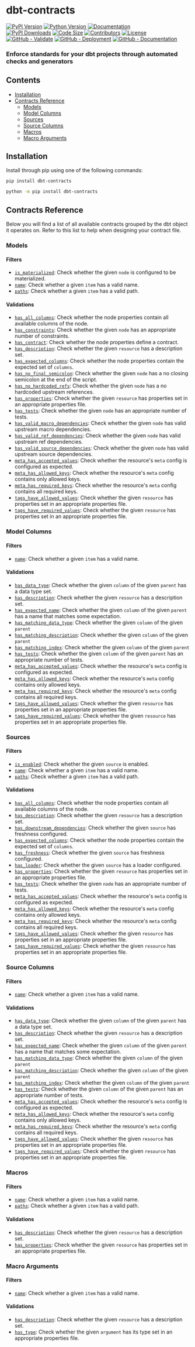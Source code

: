 # dbt-contracts

[![PyPI Version](https://img.shields.io/pypi/v/dbt-contracts?logo=pypi&label=Latest%20Version)](https://pypi.org/project/dbt-contracts)
[![Python Version](https://img.shields.io/pypi/pyversions/dbt-contracts.svg?logo=python&label=Supported%20Python%20Versions)](https://pypi.org/project/dbt-contracts/)
[![Documentation](https://img.shields.io/badge/Documentation-red.svg)](https://geo-martino.github.io/dbt-contracts)
</br>
[![PyPI Downloads](https://img.shields.io/pypi/dm/dbt-contracts?label=Downloads)](https://pypi.org/project/dbt-contracts/)
[![Code Size](https://img.shields.io/github/languages/code-size/geo-martino/dbt-contracts?label=Code%20Size)](https://github.com/geo-martino/dbt-contracts)
[![Contributors](https://img.shields.io/github/contributors/geo-martino/dbt-contracts?logo=github&label=Contributors)](https://github.com/geo-martino/dbt-contracts/graphs/contributors)
[![License](https://img.shields.io/github/license/geo-martino/dbt-contracts?label=License)](https://github.com/geo-martino/dbt-contracts/blob/master/LICENSE)
</br>
[![GitHub - Validate](https://github.com/geo-martino/dbt-contracts/actions/workflows/validate.yml/badge.svg?branch=master)](https://github.com/geo-martino/dbt-contracts/actions/workflows/validate.yml)
[![GitHub - Deployment](https://github.com/geo-martino/dbt-contracts/actions/workflows/deploy.yml/badge.svg?event=release)](https://github.com/geo-martino/dbt-contracts/actions/workflows/deploy.yml)
[![GitHub - Documentation](https://github.com/geo-martino/dbt-contracts/actions/workflows/docs_publish.yml/badge.svg)](https://github.com/geo-martino/dbt-contracts/actions/workflows/docs_publish.yml)

### Enforce standards for your dbt projects through automated checks and generators

## Contents
* [Installation](#installation)
* [Contracts Reference](#contracts-reference)
  * [Models](#models)
  * [Model Columns](#model-columns)
  * [Sources](#sources)
  * [Source Columns](#source-columns)
  * [Macros](#macros)
  * [Macro Arguments](#macro-arguments)

## Installation
Install through pip using one of the following commands:

```bash
pip install dbt-contracts
```
```bash
python -m pip install dbt-contracts
```

## Contracts Reference

Below you will find a list of all available contracts grouped by the dbt object it operates on.
Refer to this list to help when designing your contract file.

### Models

#### Filters

- [`is_materialized`](https://geo-martino.github.io/dbt-contracts/reference/models.html#is-materialized): Check whether the given `node` is configured to be materialized.
- [`name`](https://geo-martino.github.io/dbt-contracts/reference/models.html#name): Check whether a given `item` has a valid name.
- [`paths`](https://geo-martino.github.io/dbt-contracts/reference/models.html#paths): Check whether a given `item` has a valid path.

#### Validations

- [`has_all_columns`](https://geo-martino.github.io/dbt-contracts/reference/models.html#has-all-columns): Check whether the node properties contain all available columns of the node.
- [`has_constraints`](https://geo-martino.github.io/dbt-contracts/reference/models.html#has-constraints): Check whether the given `node` has an appropriate number of constraints.
- [`has_contract`](https://geo-martino.github.io/dbt-contracts/reference/models.html#has-contract): Check whether the node properties define a contract.
- [`has_description`](https://geo-martino.github.io/dbt-contracts/reference/models.html#has-description): Check whether the given `resource` has a description set.
- [`has_expected_columns`](https://geo-martino.github.io/dbt-contracts/reference/models.html#has-expected-columns): Check whether the node properties contain the expected set of `columns`.
- [`has_no_final_semicolon`](https://geo-martino.github.io/dbt-contracts/reference/models.html#has-no-final-semicolon): Check whether the given `node` has a no closing semicolon at the end of the script.
- [`has_no_hardcoded_refs`](https://geo-martino.github.io/dbt-contracts/reference/models.html#has-no-hardcoded-refs): Check whether the given `node` has a no hardcoded upstream references.
- [`has_properties`](https://geo-martino.github.io/dbt-contracts/reference/models.html#has-properties): Check whether the given `resource` has properties set in an appropriate properties file.
- [`has_tests`](https://geo-martino.github.io/dbt-contracts/reference/models.html#has-tests): Check whether the given `node` has an appropriate number of tests.
- [`has_valid_macro_dependencies`](https://geo-martino.github.io/dbt-contracts/reference/models.html#has-valid-macro-dependencies): Check whether the given `node` has valid upstream macro dependencies.
- [`has_valid_ref_dependencies`](https://geo-martino.github.io/dbt-contracts/reference/models.html#has-valid-ref-dependencies): Check whether the given `node` has valid upstream ref dependencies.
- [`has_valid_source_dependencies`](https://geo-martino.github.io/dbt-contracts/reference/models.html#has-valid-source-dependencies): Check whether the given `node` has valid upstream source dependencies.
- [`meta_has_accepted_values`](https://geo-martino.github.io/dbt-contracts/reference/models.html#meta-has-accepted-values): Check whether the resource's `meta` config is configured as expected.
- [`meta_has_allowed_keys`](https://geo-martino.github.io/dbt-contracts/reference/models.html#meta-has-allowed-keys): Check whether the resource's `meta` config contains only allowed keys.
- [`meta_has_required_keys`](https://geo-martino.github.io/dbt-contracts/reference/models.html#meta-has-required-keys): Check whether the resource's `meta` config contains all required keys.
- [`tags_have_allowed_values`](https://geo-martino.github.io/dbt-contracts/reference/models.html#tags-have-allowed-values): Check whether the given `resource` has properties set in an appropriate properties file.
- [`tags_have_required_values`](https://geo-martino.github.io/dbt-contracts/reference/models.html#tags-have-required-values): Check whether the given `resource` has properties set in an appropriate properties file.


### Model Columns

#### Filters

- [`name`](https://geo-martino.github.io/dbt-contracts/reference/columns.html#name): Check whether a given `item` has a valid name.

#### Validations

- [`has_data_type`](https://geo-martino.github.io/dbt-contracts/reference/columns.html#has-data-type): Check whether the given `column` of the given `parent` has a data type set.
- [`has_description`](https://geo-martino.github.io/dbt-contracts/reference/columns.html#has-description): Check whether the given `resource` has a description set.
- [`has_expected_name`](https://geo-martino.github.io/dbt-contracts/reference/columns.html#has-expected-name): Check whether the given `column` of the given `parent` has a name that matches some expectation.
- [`has_matching_data_type`](https://geo-martino.github.io/dbt-contracts/reference/columns.html#has-matching-data-type): Check whether the given `column` of the given `parent`
- [`has_matching_description`](https://geo-martino.github.io/dbt-contracts/reference/columns.html#has-matching-description): Check whether the given `column` of the given `parent`
- [`has_matching_index`](https://geo-martino.github.io/dbt-contracts/reference/columns.html#has-matching-index): Check whether the given `column` of the given `parent`
- [`has_tests`](https://geo-martino.github.io/dbt-contracts/reference/columns.html#has-tests): Check whether the given `column` of the given `parent` has an appropriate number of tests.
- [`meta_has_accepted_values`](https://geo-martino.github.io/dbt-contracts/reference/columns.html#meta-has-accepted-values): Check whether the resource's `meta` config is configured as expected.
- [`meta_has_allowed_keys`](https://geo-martino.github.io/dbt-contracts/reference/columns.html#meta-has-allowed-keys): Check whether the resource's `meta` config contains only allowed keys.
- [`meta_has_required_keys`](https://geo-martino.github.io/dbt-contracts/reference/columns.html#meta-has-required-keys): Check whether the resource's `meta` config contains all required keys.
- [`tags_have_allowed_values`](https://geo-martino.github.io/dbt-contracts/reference/columns.html#tags-have-allowed-values): Check whether the given `resource` has properties set in an appropriate properties file.
- [`tags_have_required_values`](https://geo-martino.github.io/dbt-contracts/reference/columns.html#tags-have-required-values): Check whether the given `resource` has properties set in an appropriate properties file.


### Sources

#### Filters

- [`is_enabled`](https://geo-martino.github.io/dbt-contracts/reference/sources.html#is-enabled): Check whether the given `source` is enabled.
- [`name`](https://geo-martino.github.io/dbt-contracts/reference/sources.html#name): Check whether a given `item` has a valid name.
- [`paths`](https://geo-martino.github.io/dbt-contracts/reference/sources.html#paths): Check whether a given `item` has a valid path.

#### Validations

- [`has_all_columns`](https://geo-martino.github.io/dbt-contracts/reference/sources.html#has-all-columns): Check whether the node properties contain all available columns of the node.
- [`has_description`](https://geo-martino.github.io/dbt-contracts/reference/sources.html#has-description): Check whether the given `resource` has a description set.
- [`has_downstream_dependencies`](https://geo-martino.github.io/dbt-contracts/reference/sources.html#has-downstream-dependencies): Check whether the given `source` has freshness configured.
- [`has_expected_columns`](https://geo-martino.github.io/dbt-contracts/reference/sources.html#has-expected-columns): Check whether the node properties contain the expected set of `columns`.
- [`has_freshness`](https://geo-martino.github.io/dbt-contracts/reference/sources.html#has-freshness): Check whether the given `source` has freshness configured.
- [`has_loader`](https://geo-martino.github.io/dbt-contracts/reference/sources.html#has-loader): Check whether the given `source` has a loader configured.
- [`has_properties`](https://geo-martino.github.io/dbt-contracts/reference/sources.html#has-properties): Check whether the given `resource` has properties set in an appropriate properties file.
- [`has_tests`](https://geo-martino.github.io/dbt-contracts/reference/sources.html#has-tests): Check whether the given `node` has an appropriate number of tests.
- [`meta_has_accepted_values`](https://geo-martino.github.io/dbt-contracts/reference/sources.html#meta-has-accepted-values): Check whether the resource's `meta` config is configured as expected.
- [`meta_has_allowed_keys`](https://geo-martino.github.io/dbt-contracts/reference/sources.html#meta-has-allowed-keys): Check whether the resource's `meta` config contains only allowed keys.
- [`meta_has_required_keys`](https://geo-martino.github.io/dbt-contracts/reference/sources.html#meta-has-required-keys): Check whether the resource's `meta` config contains all required keys.
- [`tags_have_allowed_values`](https://geo-martino.github.io/dbt-contracts/reference/sources.html#tags-have-allowed-values): Check whether the given `resource` has properties set in an appropriate properties file.
- [`tags_have_required_values`](https://geo-martino.github.io/dbt-contracts/reference/sources.html#tags-have-required-values): Check whether the given `resource` has properties set in an appropriate properties file.


### Source Columns

#### Filters

- [`name`](https://geo-martino.github.io/dbt-contracts/reference/columns.html#name): Check whether a given `item` has a valid name.

#### Validations

- [`has_data_type`](https://geo-martino.github.io/dbt-contracts/reference/columns.html#has-data-type): Check whether the given `column` of the given `parent` has a data type set.
- [`has_description`](https://geo-martino.github.io/dbt-contracts/reference/columns.html#has-description): Check whether the given `resource` has a description set.
- [`has_expected_name`](https://geo-martino.github.io/dbt-contracts/reference/columns.html#has-expected-name): Check whether the given `column` of the given `parent` has a name that matches some expectation.
- [`has_matching_data_type`](https://geo-martino.github.io/dbt-contracts/reference/columns.html#has-matching-data-type): Check whether the given `column` of the given `parent`
- [`has_matching_description`](https://geo-martino.github.io/dbt-contracts/reference/columns.html#has-matching-description): Check whether the given `column` of the given `parent`
- [`has_matching_index`](https://geo-martino.github.io/dbt-contracts/reference/columns.html#has-matching-index): Check whether the given `column` of the given `parent`
- [`has_tests`](https://geo-martino.github.io/dbt-contracts/reference/columns.html#has-tests): Check whether the given `column` of the given `parent` has an appropriate number of tests.
- [`meta_has_accepted_values`](https://geo-martino.github.io/dbt-contracts/reference/columns.html#meta-has-accepted-values): Check whether the resource's `meta` config is configured as expected.
- [`meta_has_allowed_keys`](https://geo-martino.github.io/dbt-contracts/reference/columns.html#meta-has-allowed-keys): Check whether the resource's `meta` config contains only allowed keys.
- [`meta_has_required_keys`](https://geo-martino.github.io/dbt-contracts/reference/columns.html#meta-has-required-keys): Check whether the resource's `meta` config contains all required keys.
- [`tags_have_allowed_values`](https://geo-martino.github.io/dbt-contracts/reference/columns.html#tags-have-allowed-values): Check whether the given `resource` has properties set in an appropriate properties file.
- [`tags_have_required_values`](https://geo-martino.github.io/dbt-contracts/reference/columns.html#tags-have-required-values): Check whether the given `resource` has properties set in an appropriate properties file.


### Macros

#### Filters

- [`name`](https://geo-martino.github.io/dbt-contracts/reference/macros.html#name): Check whether a given `item` has a valid name.
- [`paths`](https://geo-martino.github.io/dbt-contracts/reference/macros.html#paths): Check whether a given `item` has a valid path.

#### Validations

- [`has_description`](https://geo-martino.github.io/dbt-contracts/reference/macros.html#has-description): Check whether the given `resource` has a description set.
- [`has_properties`](https://geo-martino.github.io/dbt-contracts/reference/macros.html#has-properties): Check whether the given `resource` has properties set in an appropriate properties file.


### Macro Arguments

#### Filters

- [`name`](https://geo-martino.github.io/dbt-contracts/reference/arguments.html#name): Check whether a given `item` has a valid name.

#### Validations

- [`has_description`](https://geo-martino.github.io/dbt-contracts/reference/arguments.html#has-description): Check whether the given `resource` has a description set.
- [`has_type`](https://geo-martino.github.io/dbt-contracts/reference/arguments.html#has-type): Check whether the given `argument` has its type set in an appropriate properties file.
